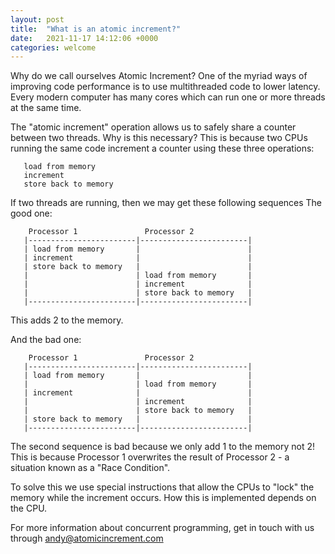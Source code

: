 ```yaml
---
layout: post
title:  "What is an atomic increment?"
date:   2021-11-17 14:12:06 +0000
categories: welcome
---
```

Why do we call ourselves Atomic Increment?
One of the myriad ways of improving code performance
is to use multithreaded code to lower latency. Every modern computer has
many cores which can run one or more threads at the same time.

The "atomic increment" operation allows us to safely share a counter between
two threads. Why is this necessary? This is because two CPUs running the same
code increment a counter using these three operations:

```
   load from memory
   increment
   store back to memory
```

If two threads are running, then we may get these following sequences
The good one:

```
    Processor 1               Processor 2
   |------------------------|------------------------|
   | load from memory       |                        |
   | increment              |                        |
   | store back to memory   |                        |
   |                        | load from memory       |
   |                        | increment              |
   |                        | store back to memory   |
   |------------------------|------------------------|
```

This adds 2 to the memory.

And the bad one:

```
    Processor 1               Processor 2
   |------------------------|------------------------|
   | load from memory       |                        |
   |                        | load from memory       |
   | increment              |                        |
   |                        | increment              |
   |                        | store back to memory   |
   | store back to memory   |                        |
   |------------------------|------------------------|
```

The second sequence is bad because we only add 1 to the memory
not 2! This is because Processor 1 overwrites the result of
Processor 2 - a situation known as a "Race Condition".

To solve this we use special instructions that allow the CPUs
to "lock" the memory while the increment occurs. How this
is implemented depends on the CPU.

For more information about concurrent programming, get in touch
with us through andy@atomicincrement.com
